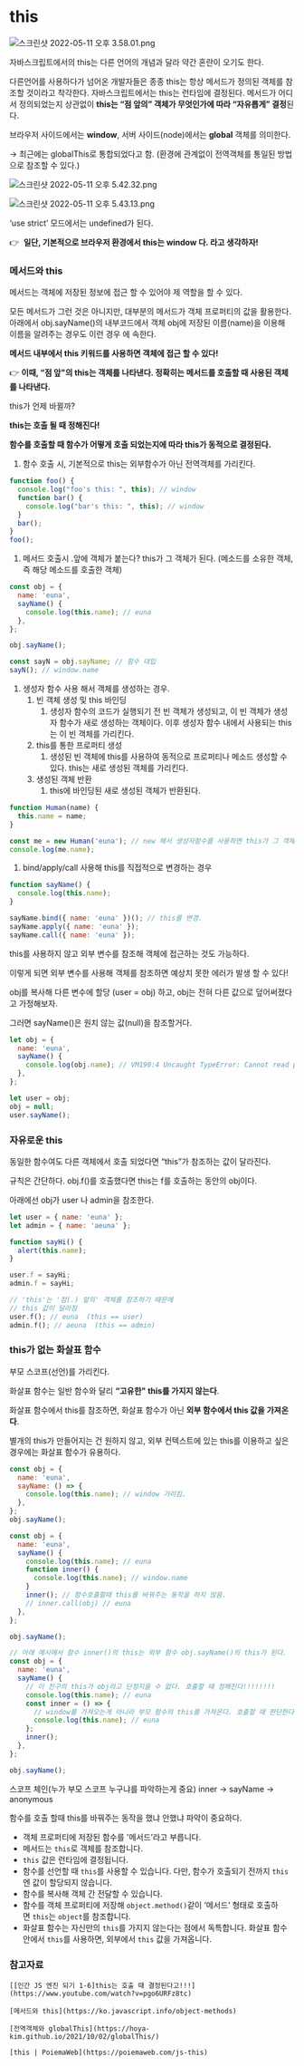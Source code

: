 # this

![스크린샷 2022-05-11 오후 3.58.01.png](https://pale-freighter-43a.notion.site/image/https%3A%2F%2Fs3-us-west-2.amazonaws.com%2Fsecure.notion-static.com%2Fec75effc-88c3-4cee-b973-a8fcc08a13b4%2F%E1%84%89%E1%85%B3%E1%84%8F%E1%85%B3%E1%84%85%E1%85%B5%E1%86%AB%E1%84%89%E1%85%A3%E1%86%BA_2022-05-11_%E1%84%8B%E1%85%A9%E1%84%92%E1%85%AE_3.58.01.png?table=block&id=45d8b347-2069-48a1-a8c9-40a0a2c1cad4&spaceId=07c9824f-8fb4-4d32-b4e1-f618c474c29f&width=770&userId=&cache=v2)

자바스크립트에서의 this는 다른 언어의 개념과 달라 약간 혼란이 오기도 한다.

다른언어를 사용하다가 넘어온 개발자들은 종종 this는 항상 메서드가 정의된 객체를 참조할 것이라고 착각한다. 자바스크립트에서는 this는 런타임에 결정된다. 메서드가 어디서 정의되었는지 상관없이 **this는 “점 앞의” 객체가 무엇인가에 따라 “자유롭게” 결정**된다.

브라우저 사이드에서는 **window**, 서버 사이드(node)에서는 **global** 객체를 의미한다.

→ 최근에는 globalThis로 통합되었다고 함. (환경에 관계없이 전역객체를 통일된 방법으로 참조할 수 있다.)

![스크린샷 2022-05-11 오후 5.42.32.png](https://pale-freighter-43a.notion.site/image/https%3A%2F%2Fs3-us-west-2.amazonaws.com%2Fsecure.notion-static.com%2F069bf1ee-489e-4971-bb6b-113ca236306e%2F%E1%84%89%E1%85%B3%E1%84%8F%E1%85%B3%E1%84%85%E1%85%B5%E1%86%AB%E1%84%89%E1%85%A3%E1%86%BA_2022-05-11_%E1%84%8B%E1%85%A9%E1%84%92%E1%85%AE_5.42.32.png?table=block&id=5c5a9c2b-d3d4-4fdf-ba9a-bece27c583f7&spaceId=07c9824f-8fb4-4d32-b4e1-f618c474c29f&width=380&userId=&cache=v2)

![스크린샷 2022-05-11 오후 5.43.13.png](https://pale-freighter-43a.notion.site/image/https%3A%2F%2Fs3-us-west-2.amazonaws.com%2Fsecure.notion-static.com%2F3450992c-9e43-4256-aed6-c259c8a853b6%2F%E1%84%89%E1%85%B3%E1%84%8F%E1%85%B3%E1%84%85%E1%85%B5%E1%86%AB%E1%84%89%E1%85%A3%E1%86%BA_2022-05-11_%E1%84%8B%E1%85%A9%E1%84%92%E1%85%AE_5.43.13.png?table=block&id=350f7c38-5839-487b-9342-e63cd0b4a562&spaceId=07c9824f-8fb4-4d32-b4e1-f618c474c29f&width=480&userId=&cache=v2)

‘use strict’ 모드에서는 undefined가 된다.

👉  **일단, 기본적으로 브라우저 환경에서 this는 window 다. 라고 생각하자!**

### 메서드와 this

메서드는 객체에 저장된 정보에 접근 할 수 있어야 제 역할을 할 수 있다.

모든 메서드가 그런 것은 아니지만, 대부분의 메서드가 객체 프로퍼티의 값을 활용한다. 아래에서 obj.sayName()의 내부코드에서 객체 obj에 저장된 이름(name)을 이용해 이름을 알려주는 경우도 이런 경우 에 속한다.

**메서드 내부에서 this 키워드를 사용하면 객체에 접근 할 수 있다!**

👉 **이때, “점 앞"의 this는 객체를 나타낸다. 정확히는 메서드를 호출할 때 사용된 객체를 나타낸다.**

this가 언제 바뀔까?

**this는 호출 될 때 정해진다!**

**함수를 호출할 때 함수가 어떻게 호출 되었는지에 따라 this가 동적으로 결정된다.**

1. 함수 호출 시, 기본적으로 this는 외부함수가 아닌 전역객체를 가리킨다.

```jsx
function foo() {
  console.log("foo's this: ", this); // window
  function bar() {
    console.log("bar's this: ", this); // window
  }
  bar();
}
foo();
```

1. 메서드 호출시 .앞에 객체가 붙는다? this가 그 객체가 된다. (메소드를 소유한 객체, 즉 해당 메소드를 호출한 객체)

```jsx
const obj = {
  name: 'euna',
  sayName() {
    console.log(this.name); // euna
  },
};

obj.sayName();

const sayN = obj.sayName; // 함수 대입
sayN(); // window.name
```

1. 생성자 함수 사용 해서 객체를 생성하는 경우.
   1. 빈 객체 생성 및 this 바인딩
      1. 생성자 함수의 코드가 실행되기 전 빈 객체가 생성되고, 이 빈 객체가 생성자 함수가 새로 생성하는 객체이다. 이후 생성자 함수 내에서 사용되는 this는 이 빈 객체를 가리킨다.
   2. this를 통한 프로퍼티 생성
      1. 생성된 빈 객체에 this를 사용하여 동적으로 프로퍼티나 메소드 생성할 수 있다. this는 새로 생성된 객체를 가리킨다.
   3. 생성된 객체 반환
      1. this에 바인딩된 새로 생성된 객체가 반환된다.

```jsx
function Human(name) {
  this.name = name;
}

const me = new Human('euna'); // new 해서 생성자함수를 사용하면 this가 그 객체 자기 자신이 된다.
console.log(me.name);
```

1. bind/apply/call 사용해 this를 직접적으로 변경하는 경우

```jsx
function sayName() {
  console.log(this.name);
}

sayName.bind({ name: 'euna' })(); // this를 변경.
sayName.apply({ name: 'euna' });
sayName.call({ name: 'euna' });
```

this를 사용하지 않고 외부 변수를 참조해 객체에 접근하는 것도 가능하다.

이렇게 되면 외부 변수를 사용해 객체를 참조하면 예상치 못한 에러가 발생 할 수 있다!

obj를 복사해 다른 변수에 할당 (user = obj) 하고, obj는 전혀 다른 값으로 덮어써졌다고 가정해보자.

그러면 sayName()은 원치 않는 값(null)을 참조할거다.

```jsx
let obj = {
  name: 'euna',
  sayName() {
    console.log(obj.name); // VM190:4 Uncaught TypeError: Cannot read properties of null (reading 'name')
  },
};

let user = obj;
obj = null;
user.sayName();
```

### 자유로운 this

동일한 함수여도 다른 객체에서 호출 되었다면 “this”가 참조하는 값이 달라진다.

규칙은 간단하다. obj.f()를 호출했다면 this는 f를 호출하는 동안의 obj이다.

아래에선 obj가 user 나 admin을 참조한다.

```jsx
let user = { name: 'euna' };
let admin = { name: 'aeuna' };

function sayHi() {
  alert(this.name);
}

user.f = sayHi;
admin.f = sayHi;

// 'this'는 '점(.) 앞의' 객체를 참조하기 때문에
// this 값이 달라짐
user.f(); // euna  (this == user)
admin.f(); // aeuna  (this == admin)
```

### this가 없는 화살표 함수

부모 스코프(선언)를 가리킨다.

화살표 함수는 일반 함수와 달리 **“고유한" this를 가지지 않는다**.

화살표 함수에서 this를 참조하면, 화살표 함수가 아닌 **외부 함수에서 this 값을 가져온다**.

별개의 this가 만들어지는 건 원하지 않고, 외부 컨텍스트에 있는 this를 이용하고 싶은 경우에는 화살표 함수가 유용하다.

```jsx
const obj = {
  name: 'euna',
  sayName: () => {
    console.log(this.name); // window 가리킴.
  },
};
obj.sayName();
```

```jsx
const obj = {
  name: 'euna',
  sayName() {
    console.log(this.name); // euna
    function inner() {
      console.log(this.name); // window.name
    }
    inner(); // 함수호출할때 this를 바꿔주는 동작을 하지 않음.
    // inner.call(obj) // euna
  },
};

obj.sayName();

// 아래 예시에서 함수 inner()의 this는 외부 함수 obj.sayName()의 this가 된다.
const obj = {
  name: 'euna',
  sayName() {
    // 이 친구의 this가 obj라고 단정지을 수 없다. 호출할 때 정해진다!!!!!!!!
    console.log(this.name); // euna
    const inner = () => {
      // window를 가져오는게 아니라 부모 함수의 this를 가져온다. 호출할 때 판단한다. sayName은 obj.sayName 이때 this가 obj로 결정됨.
      console.log(this.name); // euna
    };
    inner();
  },
};

obj.sayName();
```

스코프 체인(누가 부모 스코프 누구냐를 파악하는게 중요) inner → sayName → anonymous

함수를 호출 할때 this를 바꿔주는 동작을 했냐 안했냐 파악이 중요하다.

- 객체 프로퍼티에 저장된 함수를 '메서드’라고 부릅니다.
- 메서드는 `this`로 객체를 참조합니다.
- `this` 값은 런타임에 결정됩니다.
- 함수를 선언할 때 `this`를 사용할 수 있습니다. 다만, 함수가 호출되기 전까지 `this`엔 값이 할당되지 않습니다.
- 함수를 복사해 객체 간 전달할 수 있습니다.
- 함수를 객체 프로퍼티에 저장해 `object.method()`같이 ‘메서드’ 형태로 호출하면 `this`는 `object`를 참조합니다.
- 화살표 함수는 자신만의 `this`를 가지지 않는다는 점에서 독특합니다. 화살표 함수 안에서 `this`를 사용하면, 외부에서 `this` 값을 가져옵니다.

### 참고자료

    [[인간 JS 엔진 되기 1-6]this는 호출 때 결정된다고!!!](https://www.youtube.com/watch?v=pgo6URFz8tc)

    [메서드와 this](https://ko.javascript.info/object-methods)

    [전역객체와 globalThis](https://hoya-kim.github.io/2021/10/02/globalThis/)

    [this | PoiemaWeb](https://poiemaweb.com/js-this)
